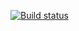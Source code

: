[![Build status](https://ci.appveyor.com/api/projects/status/2qc4090amm3theq9?svg=true)](https://ci.appveyor.com/project/murmeownqq/dz3)

